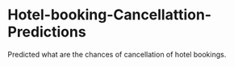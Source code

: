 # Hotel-booking-Cancellattion-Predictions
Predicted what are the chances of cancellation of hotel bookings.
